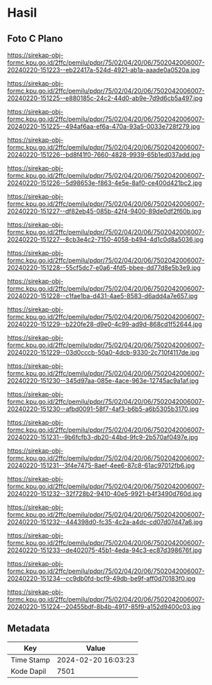 # Hasil

## Foto C Plano

https://sirekap-obj-formc.kpu.go.id/2ffc/pemilu/pdpr/75/02/04/20/06/7502042006007-20240220-151223--eb22417a-524d-4921-ab1a-aaade0a0520a.jpg

https://sirekap-obj-formc.kpu.go.id/2ffc/pemilu/pdpr/75/02/04/20/06/7502042006007-20240220-151225--e880185c-24c2-44d0-ab9e-7d9d6cb5a497.jpg

https://sirekap-obj-formc.kpu.go.id/2ffc/pemilu/pdpr/75/02/04/20/06/7502042006007-20240220-151225--494af6aa-ef6a-470a-93a5-0033e728f279.jpg

https://sirekap-obj-formc.kpu.go.id/2ffc/pemilu/pdpr/75/02/04/20/06/7502042006007-20240220-151226--bd8f41f0-7660-4828-9939-65b1ed037add.jpg

https://sirekap-obj-formc.kpu.go.id/2ffc/pemilu/pdpr/75/02/04/20/06/7502042006007-20240220-151226--5d98653e-f863-4e5e-8af0-ce400d421bc2.jpg

https://sirekap-obj-formc.kpu.go.id/2ffc/pemilu/pdpr/75/02/04/20/06/7502042006007-20240220-151227--df82eb45-085b-42f4-9400-89de0df2f60b.jpg

https://sirekap-obj-formc.kpu.go.id/2ffc/pemilu/pdpr/75/02/04/20/06/7502042006007-20240220-151227--8cb3e4c2-7150-4058-b494-4d1c0d8a5036.jpg

https://sirekap-obj-formc.kpu.go.id/2ffc/pemilu/pdpr/75/02/04/20/06/7502042006007-20240220-151228--55cf5dc7-e0a6-4fd5-bbee-dd77d8e5b3e9.jpg

https://sirekap-obj-formc.kpu.go.id/2ffc/pemilu/pdpr/75/02/04/20/06/7502042006007-20240220-151228--c1fae1ba-d431-4ae5-8583-d6add4a7e657.jpg

https://sirekap-obj-formc.kpu.go.id/2ffc/pemilu/pdpr/75/02/04/20/06/7502042006007-20240220-151229--b220fe28-d9e0-4c99-ad9d-868cd1f52644.jpg

https://sirekap-obj-formc.kpu.go.id/2ffc/pemilu/pdpr/75/02/04/20/06/7502042006007-20240220-151229--03d0cccb-50a0-4dcb-9330-2c710f4117de.jpg

https://sirekap-obj-formc.kpu.go.id/2ffc/pemilu/pdpr/75/02/04/20/06/7502042006007-20240220-151230--345d97aa-085e-4ace-963e-12745ac9a1af.jpg

https://sirekap-obj-formc.kpu.go.id/2ffc/pemilu/pdpr/75/02/04/20/06/7502042006007-20240220-151230--afbd0091-58f7-4af3-b6b5-a6b5305b3170.jpg

https://sirekap-obj-formc.kpu.go.id/2ffc/pemilu/pdpr/75/02/04/20/06/7502042006007-20240220-151231--9b6fcfb3-db20-44bd-9fc9-2b570af0497e.jpg

https://sirekap-obj-formc.kpu.go.id/2ffc/pemilu/pdpr/75/02/04/20/06/7502042006007-20240220-151231--3f4e7475-8aef-4ee6-87c8-61ac97012fb6.jpg

https://sirekap-obj-formc.kpu.go.id/2ffc/pemilu/pdpr/75/02/04/20/06/7502042006007-20240220-151232--32f728b2-9410-40e5-9921-b4f3490d760d.jpg

https://sirekap-obj-formc.kpu.go.id/2ffc/pemilu/pdpr/75/02/04/20/06/7502042006007-20240220-151232--444398d0-fc35-4c2a-a4dc-cd07d07d47a6.jpg

https://sirekap-obj-formc.kpu.go.id/2ffc/pemilu/pdpr/75/02/04/20/06/7502042006007-20240220-151233--de402075-45b1-4eda-94c3-ec87d398676f.jpg

https://sirekap-obj-formc.kpu.go.id/2ffc/pemilu/pdpr/75/02/04/20/06/7502042006007-20240220-151234--cc9db0fd-bcf9-49db-be9f-aff0d70183f0.jpg

https://sirekap-obj-formc.kpu.go.id/2ffc/pemilu/pdpr/75/02/04/20/06/7502042006007-20240220-151224--20455bdf-8b4b-4917-85f9-a152d9400c03.jpg


## Metadata

| Key        | Value               |
| ---------- | ------------------- |
| Time Stamp | 2024-02-20 16:03:23 |
| Kode Dapil | 7501                |



